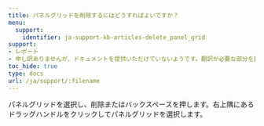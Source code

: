 ```yaml
---
title: パネルグリッドを削除するにはどうすればよいですか？
menu:
  support:
    identifier: ja-support-kb-articles-delete_panel_grid
support:
- レポート
- 申し訳ありませんが、ドキュメントを提供いただけていないようです。翻訳が必要な部分を提供いただければ、すぐにお手伝いさせていただきます。
toc_hide: true
type: docs
url: /ja/support/:filename
---
```


パネルグリッドを選択し、削除またはバックスペースを押します。右上隅にあるドラッグハンドルをクリックしてパネルグリッドを選択します。